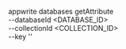 appwrite databases getAttribute \
        --databaseId <DATABASE_ID> \
        --collectionId <COLLECTION_ID> \
        --key ''
